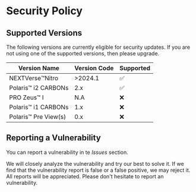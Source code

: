# Security Policy

## Supported Versions

The following versions are currently eligible for security updates. If you are not using one of the supported versions, then please upgrade.

| Version Name | Version Code | Supported          |
|--------------| ------- | ------------------ |
| NEXTVerse™️Nitro | >2024.1 | :white_check_mark:
| Polaris™️ i2 CARBONs| 2.x  | :white_check_mark: |
| PRO Zeus™️ I | N.A | :x: |
| Polaris™️ i1 CARBONs| 1.x  | :x: |
| Polaris™️ Pre View(s) | 0.x   | :x:                |

## Reporting a Vulnerability

You can report a vulnerability in te *Issues* section.

We will closely analyze the vulnerability and try our  best to solve it. If we find that the vulnerability report is false or a false positive, we may reject it.<br>
All reports will be appreciated. Please don't hesitate to report an vulnerability.
